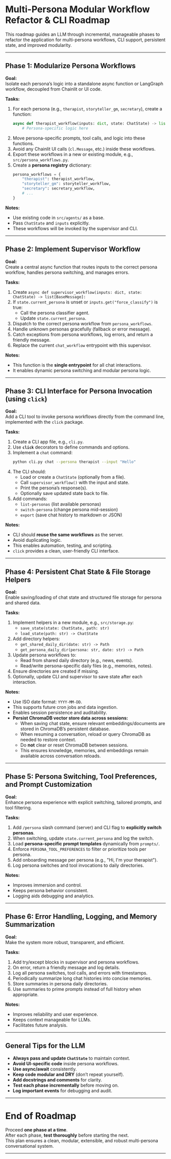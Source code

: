 # **Multi-Persona Modular Workflow Refactor & CLI Roadmap**

This roadmap guides an LLM through incremental, manageable phases to refactor the application for multi-persona workflows, CLI support, persistent state, and improved modularity.

---

## **Phase 1: Modularize Persona Workflows**

**Goal:**  
Isolate each persona’s logic into a standalone async function or LangGraph workflow, decoupled from Chainlit or UI code.

**Tasks:**  
1. For each persona (e.g., `therapist`, `storyteller_gm`, `secretary`), create a function:  
   ```python
   async def therapist_workflow(inputs: dict, state: ChatState) -> list[BaseMessage]:
       # Persona-specific logic here
   ```
2. Move persona-specific prompts, tool calls, and logic into these functions.  
3. Avoid any Chainlit UI calls (`cl.Message`, etc.) inside these workflows.  
4. Export these workflows in a new or existing module, e.g., `src/persona_workflows.py`.  
5. Create a **persona registry** dictionary:  
   ```python
   persona_workflows = {
       "therapist": therapist_workflow,
       "storyteller_gm": storyteller_workflow,
       "secretary": secretary_workflow,
       # ...
   }
   ```

**Notes:**  
- Use existing code in `src/agents/` as a base.  
- Pass `ChatState` and `inputs` explicitly.  
- These workflows will be invoked by the supervisor and CLI.

---

## **Phase 2: Implement Supervisor Workflow**

**Goal:**  
Create a central async function that routes inputs to the correct persona workflow, handles persona switching, and manages errors.

**Tasks:**  
1. Create `async def supervisor_workflow(inputs: dict, state: ChatState) -> list[BaseMessage]:`  
2. If `state.current_persona` is unset or `inputs.get("force_classify")` is true:  
   - Call the persona classifier agent.  
   - Update `state.current_persona`.  
3. Dispatch to the correct persona workflow from `persona_workflows`.  
4. Handle unknown personas gracefully (fallback or error message).  
5. Catch exceptions from persona workflows, log errors, and return a friendly message.  
6. Replace the current `chat_workflow` entrypoint with this supervisor.

**Notes:**  
- This function is the **single entrypoint** for all chat interactions.  
- It enables dynamic persona switching and modular persona logic.

---

## **Phase 3: CLI Interface for Persona Invocation (using `click`)**

**Goal:**  
Add a CLI tool to invoke persona workflows directly from the command line, implemented with the `click` package.

**Tasks:**  
1. Create a CLI app file, e.g., `cli.py`.  
2. Use **`click`** decorators to define commands and options.  
3. Implement a `chat` command:  
   ```bash
   python cli.py chat --persona therapist --input "Hello"
   ```  
4. The CLI should:  
   - Load or create a `ChatState` (optionally from a file).  
   - Call `supervisor_workflow()` with the input and state.  
   - Print the persona’s response(s).  
   - Optionally save updated state back to file.  
5. Add commands:  
   - `list-personas` (list available personas)  
   - `switch-persona` (change persona mid-session)  
   - `export` (save chat history to markdown or JSON)

**Notes:**  
- CLI should **reuse the same workflows** as the server.  
- Avoid duplicating logic.  
- This enables automation, testing, and scripting.  
- `click` provides a clean, user-friendly CLI interface.

---

## **Phase 4: Persistent Chat State & File Storage Helpers**

**Goal:**  
Enable saving/loading of chat state and structured file storage for persona and shared data.

**Tasks:**  
1. Implement helpers in a new module, e.g., `src/storage.py`:  
   - `save_state(state: ChatState, path: str)`  
   - `load_state(path: str) -> ChatState`  
2. Add directory helpers:  
   - `get_shared_daily_dir(date: str) -> Path`  
   - `get_persona_daily_dir(persona: str, date: str) -> Path`  
3. Update persona workflows to:  
   - Read from shared daily directory (e.g., news, events).  
   - Read/write persona-specific daily files (e.g., memories, notes).  
4. Ensure directories are created if missing.  
5. Optionally, update CLI and supervisor to save state after each interaction.

**Notes:**  
- Use ISO date format: `YYYY-MM-DD`.  
- This supports future cron jobs and data ingestion.  
- Enables session persistence and auditability.  
- **Persist ChromaDB vector store data across sessions:**  
  - When saving chat state, ensure relevant embeddings/documents are stored in ChromaDB’s persistent database.  
  - When resuming a conversation, reload or query ChromaDB as needed to restore context.  
  - Do **not** clear or reset ChromaDB between sessions.  
  - This ensures knowledge, memories, and embeddings remain available across conversation reloads.

---

## **Phase 5: Persona Switching, Tool Preferences, and Prompt Customization**

**Goal:**  
Enhance persona experience with explicit switching, tailored prompts, and tool filtering.

**Tasks:**  
1. Add `/persona` slash command (server) and CLI flag to **explicitly switch personas**.  
2. When switching, update `state.current_persona` and log the switch.  
3. Load **persona-specific prompt templates** dynamically from `prompts/`.  
4. Enforce `PERSONA_TOOL_PREFERENCES` to filter or prioritize tools per persona.  
5. Add onboarding message per persona (e.g., "Hi, I'm your therapist").  
6. Log persona switches and tool invocations to daily directories.

**Notes:**  
- Improves immersion and control.  
- Keeps persona behavior consistent.  
- Logging aids debugging and analytics.

---

## **Phase 6: Error Handling, Logging, and Memory Summarization**

**Goal:**  
Make the system more robust, transparent, and efficient.

**Tasks:**  
1. Add try/except blocks in supervisor and persona workflows.  
2. On error, return a friendly message and log details.  
3. Log all persona switches, tool calls, and errors with timestamps.  
4. Periodically summarize long chat histories into concise memories.  
5. Store summaries in persona daily directories.  
6. Use summaries to prime prompts instead of full history when appropriate.

**Notes:**  
- Improves reliability and user experience.  
- Keeps context manageable for LLMs.  
- Facilitates future analysis.

---

## **General Tips for the LLM**

- **Always pass and update `ChatState`** to maintain context.  
- **Avoid UI-specific code** inside persona workflows.  
- **Use async/await** consistently.  
- **Keep code modular and DRY** (don’t repeat yourself).  
- **Add docstrings and comments** for clarity.  
- **Test each phase incrementally** before moving on.  
- **Log important events** for debugging and audit.

---

# **End of Roadmap**

Proceed **one phase at a time**.  
After each phase, **test thoroughly** before starting the next.  
This plan ensures a clean, modular, extensible, and robust multi-persona conversational system.

---
